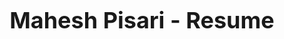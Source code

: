 # Mahesh Pisari - Resume

<!DOCTYPE html>
<html>
  <head>
    <style>
      /* CSS styles for the resume */
      h1 {
        font-size: 36px;
        font-weight: bold;
        text-align: center;
        margin-bottom: 20px;
      }

      .section-header {
        font-size: 24px;
        font-weight: bold;
        margin-top: 50px;
        margin-bottom: 20px;
      }

      .section {
        margin-bottom: 50px;
      }

      .section p {
        font-size: 18px;
        margin-bottom: 20px;
      }

      .section ul {
        list-style-type: none;
        padding: 0;
      }

      .section li {
        font-size: 18px;
        margin-bottom: 10px;
      }

      .section li::before {
        content: "•";
        margin-right: 10px;
        font-size: 20px;
      }
      
      .box {
        border: 1px solid black;
        width: 150px;
        height: 150px;
        display: inline-block;
        margin: 10px;
        vertical-align: top;
        text-align: center;
  	  }
      img {
        display: block;
        margin: 0 auto;
        text-align: left;
      }
    </style>
  </head>
  <body>
    <!-- Header with name and contact information -->
    <header>
      <h1>Mahesh Pisari</h1>
      <p><b>City</b> - Bangalore</p>
      <p><b>Phone:</b> +91 96111 44761</p>
      <p><b>Email:</b> pisari.mahesh@email.com</p>
    </header>

    <!-- Summary section -->
    <section class="section">
      <h2 class="section-header"><u>Expertise</u></h2>
      <p>
      <ul>
         <li>
        16 years of robust industry experience in building products.
        </li>
            <li>
 		Solutioning to marketers for a full stack marketing automation suite.
        </li>
            <li>
 		Building virtual environments and container orchestration using docker and utilities. On demand Spawning containers with docker, docker swarm, slat stack.
        </li>
            <li>
 		Build CI/CD environments with selenium grid, Jenkins, gitbucket and automated test suite.
        </li>
            <li>
 		Technical coordination with QA and development teams and transforming thebusiness requirements into solution modules.
        </li>
            <li>
		Setup and mentor team(s) who can delivery world class products.
        </li>
            <li>
 		Results-oriented product specialist and data analyst, architect solutions on big data and IoT and M2M products.
        </li>
            <li>
 		Extensive experience in Linux, SDLC, resources optimisation / utilisation, automation, SRS, HLD / LLD, planning resource and cost.
        </li>
            <li>
 		Working in Agile and Scrum methodologies and principals.
        </li>
           </ul>
      </p>
    </section>
    
    <!-- Summary section -->
    <section class="section">
      <h2 class="section-header"><u>Achievements</u></h2>
      <p>
      <ul>
         <li>
        Innovative employee award in 2014 and nominated in 2012
        </li>
            <li>
 		Start performer awards quarter on quarter (instance of 6 consecutive quarters)
        </li>
            <li>
 		200+ mobile apps integrated with our SDK.
        </li>
            <li>
 		Introduced and drive innovative projects at NetCORE including automated testing and Continuous Integration.
        </li>
           </ul>
      </p>
    </section>
    
    <!-- Summary section -->
    <section class="section">
      <h2 class="section-header"><u>Professional Experience</u></h2>
      <p>
      
         <b>Current Company – Netcore Solutions Pvt Ltd</b>
         <ul>
         <li>
				Associate Vice President – BA (Apr 2019 to Till date)
         </li>
             <li>
          		Group Manager– BA (Oct 2016 – March 2019)
          </li>
              <li>
          		Group Manager – QA (Environments Specialist) (April 2014 – Sept 2016)
          </li>
              <li>
          		Team Manager – QA (April 2010 – March 2014)
          </li>
              <li>
          		Lead QA and Linux Admin (Netcore Solutions) (July 2007 – March 2010)
          </li>
          </p>
          <p>
             <li>
          		Worked at <b>SEraja technologies pvt. Ltd</b> from Oct 2005 to June 2007 as Network engineer and content aggregator.
          </li>
               </ul>
        </p>
        </section>       
    
    

    <!-- Work Experience section -->
    <section class="section">
      <h2 class="section-header"><u>Work Experience</u></h2>
      <ul>
        <li>
          <p>
            <strong>Job Title, Company Name</strong>
            <br />
            Date range
          </p>
          <ul>
            <li>
              Description of your role and responsibilities at the job
            </li>
            <li>
              Key achievements at the job
            </li>
          </ul>
        </li>
        <!-- Add additional work experience entries as needed -->
      </ul>
    </section>

    <!-- Education section -->
    <section class="section">
      <h2 class="section-header">Education</h2>
      <ul>
        <li>
          <p>
            <strong>Degree, Institution Name</strong>
            <br />
            Date range
          </p>
          <p>
            Description of your education and any relevant coursework
          </p>
        </li>
        <!-- Add additional education entries as needed -->
      </ul>
    </section>
    
    <!-- Skills section -->
    <section class="section">
      <h2 class="section-header">Skills</h2>
      <div class="skills-table">
      <div>
        <div class="box">Development</div>
        <div class="box">Testing</div>
        <div class="box">Project Management</div>
        <div class="box">CI/CD</div>
        <div class="box">ECA</div>
      </div>
      
    <!-- Projects section -->
	<section class="section">
      <h2 class="section-header">Projects</h2>


